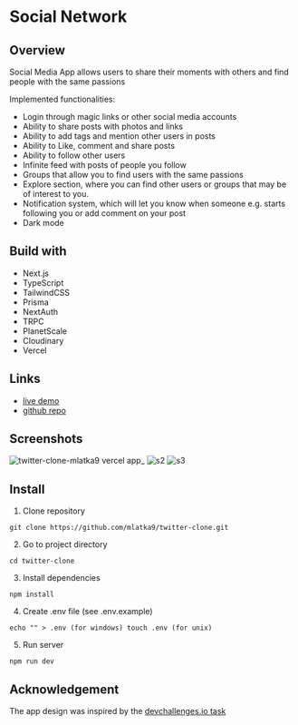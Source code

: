 # Social Network

## Overview

Social Media App allows users to share their moments with others and find people with the same passions

Implemented functionalities:
- Login through magic links or other social media accounts
- Ability to share posts with photos and links
- Ability to add tags and mention other users in posts 
- Ability to Like, comment and share posts
- Ability to follow other users
- Infinite feed with posts of people you follow
- Groups that allow you to find users with the same passions 
- Explore section, where you can find other users or groups that may be of interest to you.
- Notification system, which will let you know when someone e.g. starts following you or add comment on your post
- Dark mode

## Build with

- Next.js
- TypeScript
- TailwindCSS
- Prisma
- NextAuth
- TRPC
- PlanetScale
- Cloudinary
- Vercel

## Links

- [live demo](https://twitter-clone-mlatka9.vercel.app)
- [github repo](https://github.com/mlatka9/twitter-clone)

## Screenshots

![twitter-clone-mlatka9 vercel app_](https://user-images.githubusercontent.com/72691985/195369325-65c7985c-0222-4411-9312-ff12a7a0492f.png)
![s2](https://user-images.githubusercontent.com/72691985/195369341-bd726523-88ff-4869-a677-2ec07b3aae74.png)
![s3](https://user-images.githubusercontent.com/72691985/195369352-04d7f832-329c-4e2c-9f3b-0fdf2a82608e.png)


## Install

1. Clone repository
```
git clone https://github.com/mlatka9/twitter-clone.git
```

2. Go to project directory
```
cd twitter-clone
```

3. Install dependencies
```
npm install
```

4. Create .env file (see .env.example)

```
echo "" > .env (for windows) touch .env (for unix)
```

5. Run server
```
npm run dev
```

## Acknowledgement

The app design was inspired by the [devchallenges.io task](https://devchallenges.io/challenges/rleoQc34THclWx1cFFKH)
